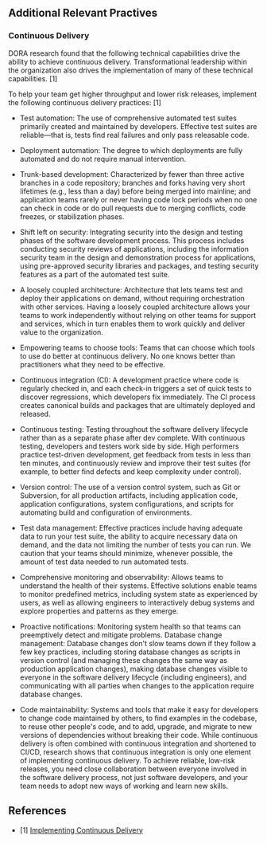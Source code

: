 ## Additional Relevant Practives <a name="relevant-practices"></a>

### Continuous Delivery <a name="cd"></a>

DORA research found that the following technical capabilities drive the ability to achieve continuous delivery. Transformational leadership within the organization also drives the implementation of many of these technical capabilities. [1]

To help your team get higher throughput and lower risk releases, implement the following continuous delivery practices: [1]

- Test automation: The use of comprehensive automated test suites primarily created and maintained by developers. Effective test suites are reliable—that is, tests find real failures and only pass releasable code.

- Deployment automation: The degree to which deployments are fully automated and do not require manual intervention.

- Trunk-based development: Characterized by fewer than three active branches in a code repository; branches and forks having very short lifetimes (e.g., less than a day) before being merged into mainline; and application teams rarely or never having code lock periods when no one can check in code or do pull requests due to merging conflicts, code freezes, or stabilization phases.

- Shift left on security: Integrating security into the design and testing phases of the software development process. This process includes conducting security reviews of applications, including the information security team in the design and demonstration process for applications, using pre-approved security libraries and packages, and testing security features as a part of the automated test suite.

- A loosely coupled architecture: Architecture that lets teams test and deploy their applications on demand, without requiring orchestration with other services. Having a loosely coupled architecture allows your teams to work independently without relying on other teams for support and services, which in turn enables them to work quickly and deliver value to the organization.

- Empowering teams to choose tools: Teams that can choose which tools to use do better at continuous delivery. No one knows better than practitioners what they need to be effective.

- Continuous integration (CI): A development practice where code is regularly checked in, and each check-in triggers a set of quick tests to discover regressions, which developers fix immediately. The CI process creates canonical builds and packages that are ultimately deployed and released.

- Continuous testing: Testing throughout the software delivery lifecycle rather than as a separate phase after dev complete. With continuous testing, developers and testers work side by side. High performers practice test-driven development, get feedback from tests in less than ten minutes, and continuously review and improve their test suites (for example, to better find defects and keep complexity under control).

- Version control: The use of a version control system, such as Git or Subversion, for all production artifacts, including application code, application configurations, system configurations, and scripts for automating build and configuration of environments.

- Test data management: Effective practices include having adequate data to run your test suite, the ability to acquire necessary data on demand, and the data not limiting the number of tests you can run. We caution that your teams should minimize, whenever possible, the amount of test data needed to run automated tests.

- Comprehensive monitoring and observability: Allows teams to understand the health of their systems. Effective solutions enable teams to monitor predefined metrics, including system state as experienced by users, as well as allowing engineers to interactively debug systems and explore properties and patterns as they emerge.

- Proactive notifications: Monitoring system health so that teams can preemptively detect and mitigate problems.
Database change management: Database changes don't slow teams down if they follow a few key practices, including storing database changes as scripts in version control (and managing these changes the same way as production application changes), making database changes visible to everyone in the software delivery lifecycle (including engineers), and communicating with all parties when changes to the application require database changes.

- Code maintainability: Systems and tools that make it easy for developers to change code maintained by others, to find examples in the codebase, to reuse other people's code, and to add, upgrade, and migrate to new versions of dependencies without breaking their code.
While continuous delivery is often combined with continuous integration and shortened to CI/CD, research shows that continuous integration is only one element of implementing continuous delivery. To achieve reliable, low-risk releases, you need close collaboration between everyone involved in the software delivery process, not just software developers, and your team needs to adopt new ways of working and learn new skills.

## References
- [1] [Implementing Continuous Delivery](https://cloud.google.com/architecture/devops/devops-tech-continuous-delivery#implementing_continuous_delivery)
